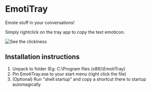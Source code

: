 # EmotiTray

Emote stuff in your conversations!

Simply rightclick on the tray app to copy the text emoticon.

![See the clickiness](https://cloud.githubusercontent.com/assets/870474/10575828/7b635974-765f-11e5-9b6e-adede16fc6c7.png)

## Installation instructions

1.  Unpack to folder (Eg: C:\Program files (x86)\EmotiTray)
2.  Pin EmotiTray.exe to your start menu (right click the file)
3.  (Optional) Run "shell:startup" and copy a shortcut there to startup automagically